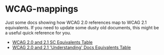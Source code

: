 # WCAG-mappings

Just some docs showing how WCAG 2.0 references map to WCAG 2.1 equivalents. If you need to update some dusty old documents, this might be a useful quick reference for you.

* [WCAG 2.0 and 2.1 SC Equivalents Table](wcag-2.0-and-2.1-SC-equivalents---table.html)
* [WCAG 2.0 and 2.1 'Understanding' Docs Equivalents Table](wcag-2.0-and-2.1-Understanding-equivalents---table.html)
